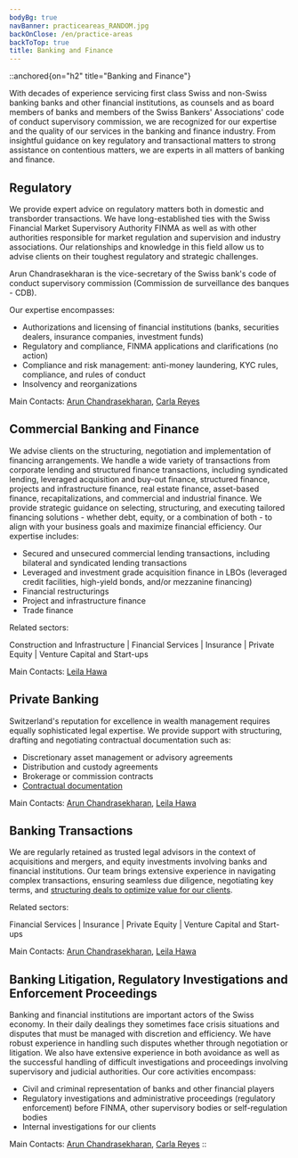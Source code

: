 ```yaml
---
bodyBg: true
navBanner: practiceareas_RANDOM.jpg
backOnClose: /en/practice-areas
backToTop: true
title: Banking and Finance
---
```


::anchored{on="h2" title="Banking and Finance"}

With decades of experience servicing first class Swiss and non-Swiss banking banks and other financial institutions, as counsels and as board members of banks and members of the Swiss Bankers' Associations' code of conduct supervisory commission, we are recognized for our expertise and the quality of our services in the banking and finance industry. From insightful guidance on key regulatory and transactional matters to strong assistance on contentious matters, we are experts in all matters of banking and finance.


## Regulatory
We provide expert advice on regulatory matters both in domestic and transborder transactions. We have long-established ties with the Swiss Financial Market Supervisory Authority FINMA as well as with other authorities responsible for market regulation and supervision and industry associations. Our relationships and knowledge in this field allow us to advise clients on their toughest regulatory and strategic challenges.

Arun Chandrasekharan is the vice-secretary of the Swiss bank's code of conduct supervisory commission (Commission de surveillance des banques - CDB).

Our expertise encompasses:
- Authorizations and licensing of financial institutions (banks, securities dealers, insurance companies, investment funds)
- Regulatory and compliance, FINMA applications and clarifications (no action)
- Compliance and risk management: anti-money laundering, KYC rules, compliance, and rules of conduct
- Insolvency and reorganizations

Main Contacts: [Arun Chandrasekharan](/en/team/ac), [Carla Reyes](/en/team/cr)


## Commercial Banking and Finance
We advise clients on the structuring, negotiation and implementation of financing arrangements. We handle a wide variety of transactions from corporate lending and structured finance transactions, including syndicated lending, leveraged acquisition and buy-out finance, structured finance, projects and infrastructure finance, real estate finance, asset-based finance, recapitalizations, and commercial and industrial finance. We provide strategic guidance on selecting, structuring, and executing tailored financing solutions - whether debt, equity, or a combination of both - to align with your business goals and maximize financial efficiency. Our expertise includes:
- Secured and unsecured commercial lending transactions, including bilateral and syndicated lending transactions
- Leveraged and investment grade acquisition finance in LBOs (leveraged credit facilities, high-yield bonds, and/or mezzanine financing)
- Financial restructurings
- Project and infrastructure finance
- Trade finance

Related sectors:

Construction and Infrastructure | Financial Services | Insurance | Private Equity | Venture Capital and Start-ups

Main Contacts: [Leila Hawa](/en/team/lh)


## Private Banking
Switzerland's reputation for excellence in wealth management requires equally sophisticated legal expertise. We provide support with structuring, drafting and negotiating contractual documentation such as:
- Discretionary asset management or advisory agreements
- Distribution and custody agreements
- Brokerage or commission contracts
- [Contractual documentation](/en/practice-areas/commercial-contracts)

Main Contacts: [Arun Chandrasekharan](/en/team/ac), [Leila Hawa](/en/team/lh)


## Banking Transactions
We are regularly retained as trusted legal advisors in the context of acquisitions and mergers, and equity investments involving banks and financial institutions. Our team brings extensive experience in navigating complex transactions, ensuring seamless due diligence, negotiating key terms, and [structuring deals to optimize value for our clients](/en/practice-areas/ma-private-equity-venture-capital).

Related sectors:

Financial Services | Insurance | Private Equity | Venture Capital and Start-ups

Main Contacts: [Arun Chandrasekharan](/en/team/ac), [Leila Hawa](/en/team/lh)


## Banking Litigation, Regulatory Investigations and Enforcement Proceedings
Banking and financial institutions are important actors of the Swiss economy. In their daily dealings they sometimes face crisis situations and disputes that must be managed with discretion and efficiency. We have robust experience in handling such disputes whether through negotiation or litigation. We also have extensive experience in both avoidance as well as the successful handling of difficult investigations and proceedings involving supervisory and judicial authorities. Our core activities encompass:
- Civil and criminal representation of banks and other financial players
- Regulatory investigations and administrative proceedings (regulatory enforcement) before FINMA, other supervisory bodies or self-regulation bodies
- Internal investigations for our clients

Main Contacts: [Arun Chandrasekharan](/en/team/ac), [Carla Reyes](/en/team/cr)
::
